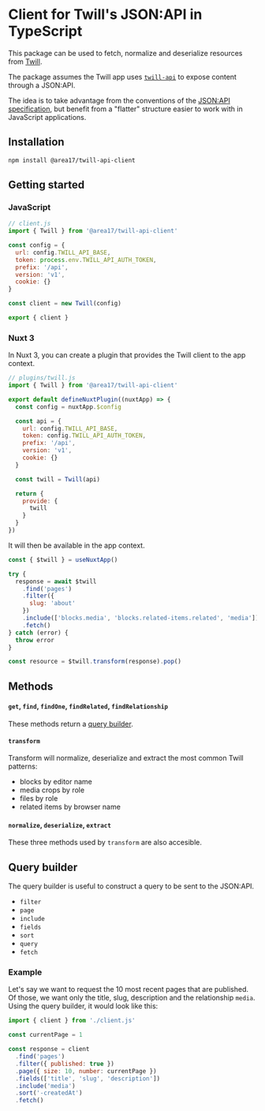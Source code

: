 # Client for Twill's JSON:API in TypeScript

This package can be used to fetch, normalize and deserialize resources from [Twill](https://github.com/area17/twill).

The package assumes the Twill app uses [`twill-api`](https://github.com/area17/twill-api) to expose content through a JSON:API.

The idea is to take advantage from the conventions of the [JSON:API specification](https://jsonapi.org/), but benefit from a "flatter" structure easier to work with in JavaScript applications.

## Installation

```bash
npm install @area17/twill-api-client
```

## Getting started

### JavaScript

```js
// client.js
import { Twill } from '@area17/twill-api-client'

const config = {
  url: config.TWILL_API_BASE,
  token: process.env.TWILL_API_AUTH_TOKEN,
  prefix: '/api',
  version: 'v1',
  cookie: {}
}

const client = new Twill(config)

export { client }
```

### Nuxt 3

In Nuxt 3, you can create a plugin that provides the Twill client to the app context.

```js
// plugins/twill.js
import { Twill } from '@area17/twill-api-client'

export default defineNuxtPlugin((nuxtApp) => {
  const config = nuxtApp.$config

  const api = {
    url: config.TWILL_API_BASE,
    token: config.TWILL_API_AUTH_TOKEN,
    prefix: '/api',
    version: 'v1',
    cookie: {}
  }

  const twill = Twill(api)

  return {
    provide: {
      twill
    }
  }
})
```

It will then be available in the app context.

```js
const { $twill } = useNuxtApp()

try {
  response = await $twill
    .find('pages')
    .filter({
      slug: 'about'
    })
    .include(['blocks.media', 'blocks.related-items.related', 'media'])
    .fetch()
} catch (error) {
  throw error
}

const resource = $twill.transform(response).pop()
```

## Methods

#### `get`, `find`, `findOne`, `findRelated`, `findRelationship`

These methods return a [query builder](#query-builder).

#### `transform`

Transform will normalize, deserialize and extract the most common Twill patterns:

- blocks by editor name
- media crops by role
- files by role
- related items by browser name

#### `normalize`, `deserialize`, `extract`

These three methods used by `transform` are also accesible.

## Query builder

The query builder is useful to construct a query to be sent to the JSON:API.

- `filter`
- `page`
- `include`
- `fields`
- `sort`
- `query`
- `fetch`

### Example

Let's say we want to request the 10 most recent pages that are published. Of those, we want only the title, slug, description and the relationship `media`. Using the query builder, it would look like this:

```js
import { client } from './client.js'

const currentPage = 1

const response = client
  .find('pages')
  .filter({ published: true })
  .page({ size: 10, number: currentPage })
  .fields(['title', 'slug', 'description'])
  .include('media')
  .sort('-createdAt')
  .fetch()
```
